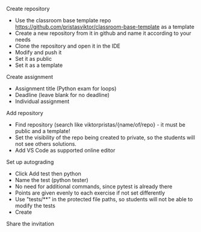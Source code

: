 Create repository

* Use the classroom base template repo https://github.com/pristasviktor/classroom-base-template as a template
* Create a new repository from it in github and name it according to your needs
* Clone the repository and open it in the IDE
* Modify and push it
* Set it as public
* Set it as a template


Create assignment

* Assignment title (Python exam for loops)
* Deadline (leave blank for no deadline)
* Individual assignment

Add repository

* Find repository (search like viktorpristas/{name/of/repo} - it must be public and a template!
* Set the visibility of the repo being created to private, so the students will not see others solutions.
* Add VS Code as supported online editor

Set up autograding

* Click Add test then python
* Name the test (python tester)
* No need for additional commands, since pytest is already there
* Points are given evenly to each exercise if not set differently
* Use "tests/**" in the protected file paths, so students will not be able to modify the tests
* Create

Share the invitation

